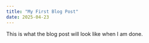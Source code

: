 ```yaml
---
title: "My First Blog Post"
date: 2025-04-23
---
```

This is what the blog post will look like when I am done. 
